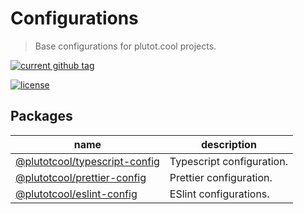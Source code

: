# Configurations

> Base configurations for plutot.cool projects.

[![current github tag](https://img.shields.io/github/tag/plutotcool/configurations.svg)](https://github.com/plutotcool/configurations/tags)

[![license](https://img.shields.io/github/license/plutotcool/configurations.svg)](https://github.com/plutotcool/configurations/blob/master/license)

## Packages

| name                                                                                                                 | description               |
| -------------------------------------------------------------------------------------------------------------------- | ------------------------- |
| [@plutotcool/typescript-config](https://github.com/plutotcool/configurations/blob/master/packages/typescript-config) | Typescript configuration. |
| [@plutotcool/prettier-config](https://github.com/plutotcool/configurations/blob/master/packages/prettier-config)     | Prettier configuration.   |
| [@plutotcool/eslint-config](https://github.com/plutotcool/configurations/blob/master/packages/eslint-config)         | ESlint configurations.    |
